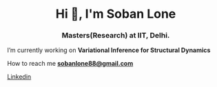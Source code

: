 <h1 align="center">Hi 👋, I'm Soban Lone</h1>
<h3 align="center">Masters(Research) at IIT, Delhi.</h3>

I’m currently working on **Variational Inference for Structural Dynamics**

How to reach me **sobanlone88@gmail.com**

[Linkedin](https://www.linkedin.com/in/soban-lone-0b7177170/)
